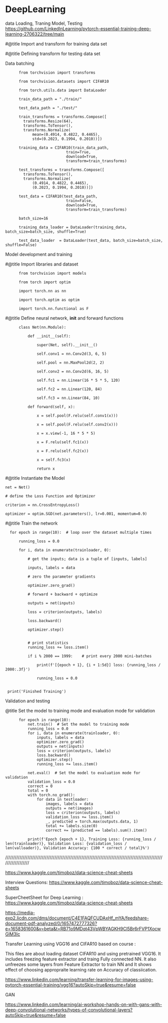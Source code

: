 # DeepLearning

data Loading, Traning Model, Testing
https://github.com/LinkedInLearning/pytorch-essential-training-deep-learning-2706322/tree/main

#@title Import and transform for training data set
                    

#@title Defining transform for testing data set

Data batching

          from torchvision import transforms
          
          from torchvision.datasets import CIFAR10
          
          from torch.utils.data import DataLoader

          train_data_path = "./train/"
          
          test_data_path = "./test/"

          train_transforms = transforms.Compose([
            transforms.Resize(64),
            transforms.ToTensor(),
            transforms.Normalize(
                mean=(0.4914, 0.4822, 0.4465),
                std=(0.2023, 0.1994, 0.2010))])
          
          training_data = CIFAR10(train_data_path,
                               train=True,
                               download=True,
                               transform=train_transforms)
          
          test_transforms = transforms.Compose([
            transforms.ToTensor(),
            transforms.Normalize(
                (0.4914, 0.4822, 0.4465),
                (0.2023, 0.1994, 0.2010))])
          
          test_data = CIFAR10(test_data_path,
                               train=False,
                               download=True,
                               transform=train_transforms)
          
          batch_size=16
          
          training_data_loader = DataLoader(training_data, batch_size=batch_size, shuffle=True)
          
          test_data_loader  = DataLoader(test_data, batch_size=batch_size, shuffle=False)



Model development and training

#@title Import libraries and dataset
          
                 
          from torchvision import models
          
          from torch import optim
          
          import torch.nn as nn
          
          import torch.optim as optim
          
          import torch.nn.functional as F



#@title Define neural network, __init__ and forward functions

          class Net(nn.Module):
          
              def __init__(self):
              
                  super(Net, self).__init__()
                  
                  self.conv1 = nn.Conv2d(3, 6, 5)
                  
                  self.pool = nn.MaxPool2d(2, 2)
                  
                  self.conv2 = nn.Conv2d(6, 16, 5)
                  
                  self.fc1 = nn.Linear(16 * 5 * 5, 120)
                  
                  self.fc2 = nn.Linear(120, 84)
                  
                  self.fc3 = nn.Linear(84, 10)
          
              def forward(self, x):
              
                  x = self.pool(F.relu(self.conv1(x)))
                  
                  x = self.pool(F.relu(self.conv2(x)))
                  
                  x = x.view(-1, 16 * 5 * 5)
                  
                  x = F.relu(self.fc1(x))
                  
                  x = F.relu(self.fc2(x))
                  
                  x = self.fc3(x)
                  
                  return x

                  
  #@title Instantiate the Model

    net = Net()

    # define the Loss Function and Optimizer

    criterion = nn.CrossEntropyLoss()
    
    optimizer = optim.SGD(net.parameters(), lr=0.001, momentum=0.9)
     
   

#@title Train the network

      for epoch in range(10):  # loop over the dataset multiple times
  
          running_loss = 0.0
          
          for i, data in enumerate(trainloader, 0):
          
              # get the inputs; data is a tuple of [inputs, labels]
              
              inputs, labels = data
      
              # zero the parameter gradients
              
              optimizer.zero_grad()
      
              # forward + backward + optimize
              
              outputs = net(inputs)
              
              loss = criterion(outputs, labels)
              
              loss.backward()
              
              optimizer.step()
              
      
              # print statistics
              running_loss += loss.item()
              
              if i % 2000 == 1999:    # print every 2000 mini-batches
              
                  print(f'[{epoch + 1}, {i + 1:5d}] loss: {running_loss / 2000:.3f}')
                  
                  running_loss = 0.0
                  
      
     print('Finished Training')     



Validation and testing

@title Set the model to training mode and evaluation mode for validation

          for epoch in range(10):
              net.train()  # Set the model to training mode
              running_loss = 0.0
              for i, data in enumerate(trainloader, 0):
                  inputs, labels = data
                  optimizer.zero_grad()
                  outputs = net(inputs)
                  loss = criterion(outputs, labels)
                  loss.backward()
                  optimizer.step()
                  running_loss += loss.item()
          
              net.eval()  # Set the model to evaluation mode for validation
              validation_loss = 0.0
              correct = 0
              total = 0
              with torch.no_grad():
                  for data in testloader:
                      images, labels = data
                      outputs = net(images)
                      loss = criterion(outputs, labels)
                      validation_loss += loss.item()
                      _, predicted = torch.max(outputs.data, 1)
                      total += labels.size(0)
                      correct += (predicted == labels).sum().item()
          
              print(f'Epoch {epoch + 1}, Training Loss: {running_loss / len(trainloader)}, Validation Loss: {validation_loss / len(valloader)}, Validation Accuracy: {100 * correct / total}%')

//////////////////////////////////////////////////////////////////////////////////////////////////////////////////


https://www.kaggle.com/timoboz/data-science-cheat-sheets


Interview Questions: https://www.kaggle.com/timoboz/data-science-cheat-sheets

SuperCheetSheet for Deep Learning : https://www.kaggle.com/timoboz/data-science-cheat-sheets


https://media-exp2.licdn.com/dms/document/C4E1FAQFCUDAxHf_mYA/feedshare-document-pdf-analyzed/0/1657472777326?e=1658361600&v=beta&t=RB71o9MDqt43VpWBYAGKH9Cl5Br6rFVP1XocwGlM3Ic

Transfer Learning using VGG16 and CIFAR10 based on course :

This files are about loading dataset CIFAR10 and using pretrained VGG16. It includes freezing feature extractor and traing Fully connected NN. It also unfreezes some layers from Feature Extractor to train NN and It shows effect of choosing appropraite learning rate on Accuracy of classiication.

https://www.linkedin.com/learning/transfer-learning-for-images-using-pytorch-essential-training/vgg16?autoSkip=true&resume=false


GAN 

https://www.linkedin.com/learning/ai-workshop-hands-on-with-gans-with-deep-convolutional-networks/types-of-convolutional-layers?autoSkip=true&resume=false
